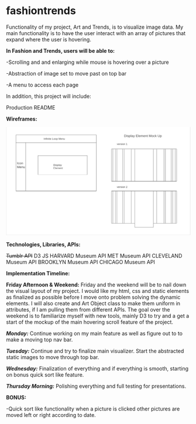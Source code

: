 # fashiontrends
Functionality of my project, Art and Trends, is to visualize image data. My main functionality is to have the user interact with an array of pictures that expand where the user is hovering.




__In Fashion and Trends, users will be able to:__

-Scrolling and and enlarging while mouse is hovering over a picture

-Abstraction of image set to move past on top bar

-A menu to access each page

In addition, this project will include:

Production README



__Wireframes:__

![wireframe image](assets/wireframe.png)



__Technologies, Libraries, APIs:__

~~Tumblr API~~
D3 JS
HARVARD Museum API
MET Museum API
CLEVELAND Museum API
BROOKLYN Museum API
CHICAGO Museum API




__Implementation Timeline:__

__Friday Afternoon & Weekend:__
Friday and the weekend will be to nail down the visual layout of my project. I would like my html, css and static elements as finalized as possible before I move onto problem solving the dynamic elements. I will also create and Art Object class to make them uniform in attributes, if I am pulling them from different APIs.
The goal over the weekend is to familiarize myself with new tools, mainly D3 to try and a get a start of the mockup of the main hovering scroll feature of the project.
 

***Monday:***
Continue working on my main feature as well as figure out to to make a moving top nav bar. 

***Tuesday:***
Continue and try to finalize main visualizer. Start the abstracted static images to move through top bar.

***Wednesday:***
Finalization of everything and if everything is smooth, starting on bonus quick sort like feature.

***Thursday Morning:***
Polishing everything and full testing for presentations.


__BONUS:__

-Quick sort like functionality when a picture is clicked other pictures are moved left or right according to date.

